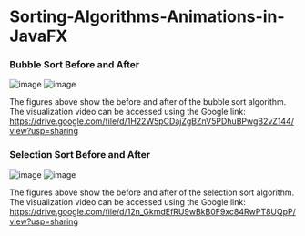 # Sorting-Algorithms-Animations-in-JavaFX

### Bubble Sort Before and After

![image](https://github.com/user-attachments/assets/f4c938c3-3e23-41d8-b6dc-98ce25f70ca8)
![image](https://github.com/user-attachments/assets/eaaf986f-f68a-43c6-8c27-e8f00d50f7a2)

The figures above show the before and after of the bubble sort algorithm. The visualization video can be accessed using the Google link: https://drive.google.com/file/d/1H22W5pCDajZgBZnV5PDhuBPwgB2vZ144/view?usp=sharing

### Selection Sort Before and After

![image](https://github.com/user-attachments/assets/44d14d8e-292e-44d9-ac3c-82d01c63f3c5)
![image](https://github.com/user-attachments/assets/d90326d8-493d-4061-b4c9-4ffc627e2cd7)

The figures above show the before and after of the selection sort algorithm. The visualization video can be accessed using the Google link: https://drive.google.com/file/d/12n_GkmdEfRU9wBkB0F9xc84RwPT8UQpP/view?usp=sharing
